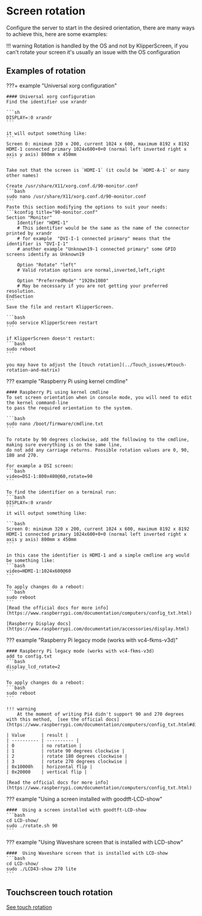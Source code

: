 # Screen rotation
Configure the server to start in the desired orientation, there are many ways to achieve this,
here are some examples:

!!! warning
    Rotation is handled by the OS and not by KlipperScreen,
    if you can't rotate your screen it's usually an issue with the OS configuration

## Examples of rotation

???+ example "Universal xorg configuration"

    #### Universal xorg configuration
    Find the identifier use xrandr

    ```sh
    DISPLAY=:0 xrandr
    ```

    it will output something like:
    ```
    Screen 0: minimum 320 x 200, current 1024 x 600, maximum 8192 x 8192
    HDMI-1 connected primary 1024x600+0+0 (normal left inverted right x axis y axis) 800mm x 450mm
    ```

    Take not that the screen is `HDMI-1` (it could be `HDMI-A-1` or many other names)

    Create /usr/share/X11/xorg.conf.d/90-monitor.conf
    ```bash
    sudo nano /usr/share/X11/xorg.conf.d/90-monitor.conf
    ```
    Paste this section modifying the options to suit your needs:
    ```kconfig title="90-monitor.conf"
    Section "Monitor"
        Identifier "HDMI-1"
        # This identifier would be the same as the name of the connector printed by xrandr
        # for example  "DVI-I-1 connected primary" means that the identifier is "DVI-I-1"
        # another example "Unknown19-1 connected primary" some GPIO screens identify as Unknown19

        Option "Rotate" "left"
        # Valid rotation options are normal,inverted,left,right

        Option "PreferredMode" "1920x1080"
        # May be necessary if you are not getting your preferred resolution.
    EndSection
    ```
    Save the file and restart KlipperScreen.

    ```bash
    sudo service KlipperScreen restart
    ```

    if KlipperScreen doesn't restart:
    ```bash
    sudo reboot
    ```

    you may have to adjust the [touch rotation](../Touch_issues/#touch-rotation-and-matrix)

??? example "Raspberry Pi using kernel cmdline"

    #### Raspberry Pi using kernel cmdline
    To set screen orientation when in console mode, you will need to edit the kernel command-line
    to pass the required orientation to the system.

    ```bash
    sudo nano /boot/firmware/cmdline.txt
    ```

    To rotate by 90 degrees clockwise, add the following to the cmdline, making sure everything is on the same line,
    do not add any carriage returns. Possible rotation values are 0, 90, 180 and 270.

    For example a DSI screen:
    ```bash
    video=DSI-1:800x480@60,rotate=90
    ```

    To find the identifier on a terminal run:
    ```bash
    DISPLAY=:0 xrandr
    ```
    it will output something like:

    ```bash
    Screen 0: minimum 320 x 200, current 1024 x 600, maximum 8192 x 8192
    HDMI-1 connected primary 1024x600+0+0 (normal left inverted right x axis y axis) 800mm x 450mm
    ```

    in this case the identifier is HDMI-1 and a simple cmdline arg would be something like:
    ```bash
    video=HDMI-1:1024x600@60
    ```

    To apply changes do a reboot:
    ```bash
    sudo reboot
    ```
    [Read the official docs for more info](https://www.raspberrypi.com/documentation/computers/config_txt.html)

    [Raspberry Display docs](https://www.raspberrypi.com/documentation/accessories/display.html)

??? example "Raspberry Pi legacy mode (works with vc4-fkms-v3d)"

    #### Raspberry Pi legacy mode (works with vc4-fkms-v3d)
    add to config.txt
    ```bash
    display_lcd_rotate=2
    ```

    To apply changes do a reboot:
    ```bash
    sudo reboot
    ```

    !!! warning
        At the moment of writing Pi4 didn't support 90 and 270 degrees with this method,  [see the official docs](https://www.raspberrypi.com/documentation/computers/config_txt.html#display_hdmi_rotate)

    | Value      | result |
    | ---------- | ---------- |
    | 0          | no rotation |
    | 1          | rotate 90 degrees clockwise |
    | 2          | rotate 180 degrees clockwise |
    | 3          | rotate 270 degrees clockwise |
    | 0x10000h   | horizontal flip |
    | 0x20000    | vertical flip |

    [Read the official docs for more info](https://www.raspberrypi.com/documentation/computers/config_txt.html)

??? example "Using a screen installed with goodtft-LCD-show"

    ####  Using a screen installed with goodtft-LCD-show
    ```bash
    cd LCD-show/
    sudo ./rotate.sh 90
    ```

??? example "Using Waveshare screen that is installed with LCD-show"

    ####  Using Waveshare screen that is installed with LCD-show
    ```bash
    cd LCD-show/
    sudo ./LCD43-show 270 lite
    ```


## Touchscreen touch rotation

[See touch rotation](./Touch_issues.md#touch-rotation-and-matrix)
